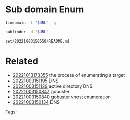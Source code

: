 # Sub domain Enum
```bash
findomain -t "$URL" -q
```

```bash
subfinder -d "$URL"
```

` zet/20221003150550/README.md `

# Related

- [20221013173355](/zet/20221013173355/README.md) the process of enumerating a target
- [20221003151195](/zet/20221003151195/README.md) DNS
- [20221003151129](/zet/20221003151129/README.md) active directory  DNS
- [20221003150847](/zet/20221003150847/README.md) gobuster
- [20221003150840](/zet/20221003150840/README.md) gobuster vhost enumeration
- [20221003150134](/zet/20221003150134/README.md) DNS

Tags:

    

